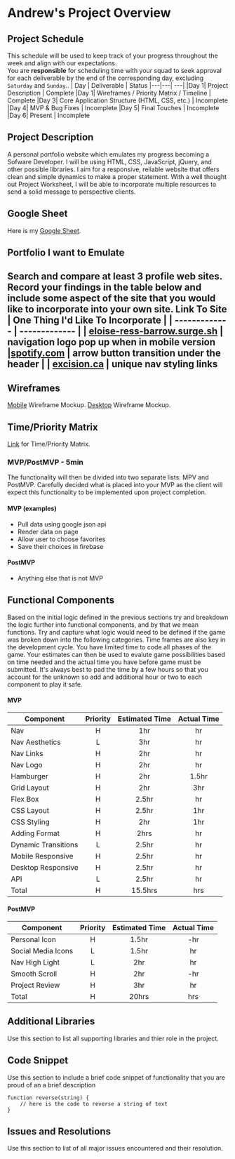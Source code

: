 # Andrew's Project Overview

## Project Schedule
This schedule will be used to keep track of your progress throughout the week and align with our expectations.  
You are **responsible** for scheduling time with your squad to seek approval for each deliverable by the end of the corresponding day, excluding `Saturday` and `Sunday`..
|  Day | Deliverable | Status
|---|---| ---|
|Day 1| Project Description | Complete
|Day 1| Wireframes / Priority Matrix / Timeline | Complete
|Day 3| Core Application Structure (HTML, CSS, etc.) | Incomplete
|Day 4| MVP & Bug Fixes | Incomplete
|Day 5| Final Touches | Incomplete
|Day 6| Present | Incomplete

## Project Description
A personal portfolio website which emulates my progress becoming a Sofware Developer. I will be using HTML, CSS, JavaScript, jQuery, and other possible libraries. I aim for a responsive, reliable website that offers clean and simple dynamics to make a proper statement. With a well thought out Project Worksheet, I will be able to incorporate multiple resources to send a solid message to perspective clients.
## Google Sheet
Here is my [Google Sheet](https://docs.google.com/spreadsheets/d/1nkqxGiQQqLYrhYJf3PPX4E41jCEUxImH-Yxgf1fbWGA/edit?usp=sharing).

## Portfolio I want to Emulate
Search and compare at least 3 profile web sites.  Record your findings in the table below and include some aspect of the site that you would like to incorporate into your own site.
Link To Site  | One Thing I'd Like To Incorporate | 
| ------------- | ------------- |
| [eloise-ress-barrow.surge.sh](http://eloise-ress-barrow.surge.sh/#writing) | navigation logo pop up when in mobile version
|[spotify.com](https://www.spotify.com/us/) | arrow button transition under the header |
| [excision.ca](https://excision.ca/) |  unique nav styling links
---

## Wireframes

[Mobile](https://res.cloudinary.com/dfltkqotn/image/upload/v1608520070/IMG_4685_dihc9a.heic) Wireframe Mockup.
[Desktop](https://res.cloudinary.com/dfltkqotn/image/upload/v1608520191/370CA2B7-6926-47B1-B822-19A10BFA9769_ezzkh7.heic) Wireframe Mockup.
## Time/Priority Matrix 
[Link](https://res.cloudinary.com/dfltkqotn/image/upload/v1608520236/6BC8B792-765B-47E6-BD08-89A132761F2E_lt4dfk.heic) for Time/Priority Matrix.

 
### MVP/PostMVP - 5min
The functionality will then be divided into two separate lists: MPV and PostMVP.  Carefully decided what is placed into your MVP as the client will expect this functionality to be implemented upon project completion.  
#### MVP (examples)
- Pull data using google json api
- Render data on page 
- Allow user to choose favorites 
- Save their choices in firebase
#### PostMVP 
- Anything else that is not MVP
## Functional Components
Based on the initial logic defined in the previous sections try and breakdown the logic further into functional components, and by that we mean functions.  Try and capture what logic would need to be defined if the game was broken down into the following categories.
Time frames are also key in the development cycle.  You have limited time to code all phases of the game.  Your estimates can then be used to evalute game possibilities based on time needed and the actual time you have before game must be submitted. It's always best to pad the time by a few hours so that you account for the unknown so add and additional hour or two to each component to play it safe.
#### MVP
| Component | Priority | Estimated Time | Actual Time |
| --- | :---: |  :---: | :---: | 
| Nav | H | 1hr | hr |
| Nav Aesthetics | L | 3hr | hr |
| Nav Links | H | 2hr | hr |
| Nav Logo | H | 2hr | hr |
| Hamburger | H | 2hr | 1.5hr |
| Grid Layout | H | 2hr | 3hr |  
| Flex Box | H | 2.5hr|  hr | 
| CSS Layout| H | 2.5hr | 1hr |
| CSS Styling | H | 2hr | 1hr |
| Adding Format | H | 2hrs|  hr | 
| Dynamic Transitions | L | 2.5hr | hr | hr |
| Mobile Responsive | H | 2.5hr | hr |
| Desktop Responsive | H | 2.5hr | hr |
| API | L | 2.5hr | hr |
| Total | H | 15.5hrs| hrs |
#### PostMVP
| Component | Priority | Estimated Time | Actual Time |
| --- | :---: |  :---: | :---: | 
| Personal Icon | H | 1.5hr | -hr | hr |
| Social Media Icons | L | 1.5hr | hr |
| Nav High Light | L | 2hr | hr |
| Smooth Scroll | H | 2hr | -hr | hr |
| Project Review | H | 3hr | hr |
| Total | H | 20hrs| hrs |
## Additional Libraries
 Use this section to list all supporting libraries and thier role in the project. 
## Code Snippet
Use this section to include a brief code snippet of functionality that you are proud of an a brief description  
```
function reverse(string) {
	// here is the code to reverse a string of text
}
```
## Issues and Resolutions
 Use this section to list of all major issues encountered and their resolution.